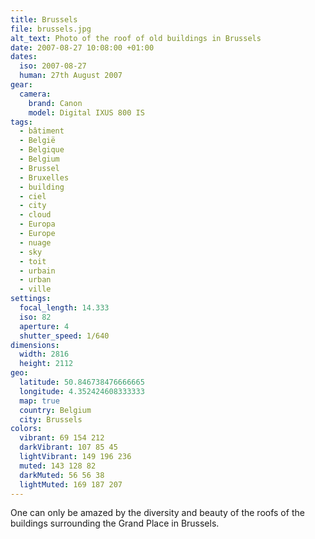 ```yaml
---
title: Brussels
file: brussels.jpg
alt_text: Photo of the roof of old buildings in Brussels
date: 2007-08-27 10:08:00 +01:00
dates:
  iso: 2007-08-27
  human: 27th August 2007
gear:
  camera:
    brand: Canon
    model: Digital IXUS 800 IS
tags:
  - bâtiment
  - België
  - Belgique
  - Belgium
  - Brussel
  - Bruxelles
  - building
  - ciel
  - city
  - cloud
  - Europa
  - Europe
  - nuage
  - sky
  - toit
  - urbain
  - urban
  - ville
settings:
  focal_length: 14.333
  iso: 82
  aperture: 4
  shutter_speed: 1/640
dimensions:
  width: 2816
  height: 2112
geo:
  latitude: 50.846738476666665
  longitude: 4.352424608333333
  map: true
  country: Belgium
  city: Brussels
colors:
  vibrant: 69 154 212
  darkVibrant: 107 85 45
  lightVibrant: 149 196 236
  muted: 143 128 82
  darkMuted: 56 56 38
  lightMuted: 169 187 207
---
```


One can only be amazed by the diversity and beauty of the roofs of the buildings surrounding the Grand Place in Brussels.
